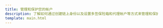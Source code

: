 ```yaml
---
title: 管理和保护您的帐户
description: 了解如何通过创建链上身份以及设置多签保险箱和代理帐户等方式来管理和保护您在Moonbeam上的帐户。
template: main.html
---
```


<div class='subsection-wrapper'></div>